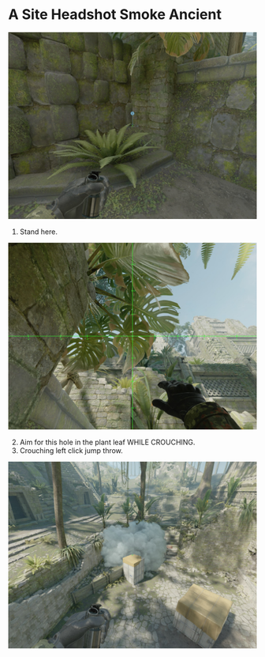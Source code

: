 # A Site Headshot Smoke Ancient

![Spot](./pos.jpg)

1. Stand here.

![Aim](./aim.jpg)

2. Aim for this hole in the plant leaf WHILE CROUCHING.
3. Crouching left click jump throw.

![Result](./res.jpg)

